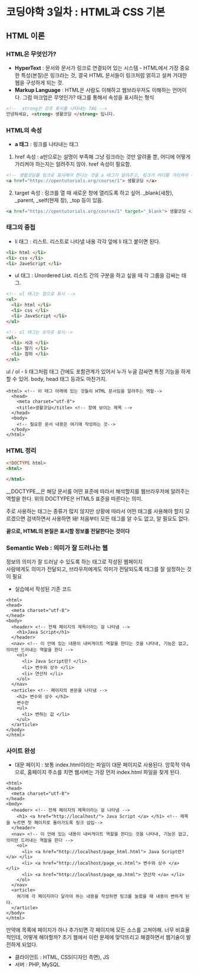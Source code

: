 # 코딩야학 3일차 : HTML과 CSS 기본

## HTML 이론
### HTML은 무엇인가?
- __HyperText__ : 문서와 문서가 링크로 연결되어 있는 시스템 - HTML에서 가장 중요한 특성(본질)은 링크라는 것, 결국 HTML 문서들이 링크처럼 얽히고 설켜 거대한 웹을 구성하게 되는 것.
- __Markup Language__ : HTML은 사람도 이해하고 웹브라우저도 이해하는 언어이다. 그럼 마크업은 무엇인가? 태그를 통해서 속성을 표시하는 형식

~~~html
<!--  strong은 강조 표시를 나타내는 TAG -->
안녕하세요, <strong> 생활코딩 </strong> 입니다.
~~~

### HTML의 속성
- __a 태그__ : 링크를 나타내는 태그
1. href 속성 : a만으로는 설명이 부족해 그냥 링크라는 것만 알려줄 뿐, 어디에 어떻게 가리켜야 하는지는 알려주지 않아. href 속성이 필요함.  
~~~ html
<!-- 생활코딩를 링크로 표시해야 한다는 것을 a 태그가 알려주고, 링크가 어디를 가리켜야 하는지는 href 속성이 알려준다-->
<a href="https://opentutorials.org/course/1"> 생활코딩 </a>
~~~  

2. target 속성 : 링크를 열 때 새로운 창에 열리도록 하고 싶어. _blank(새창), _parent, _self(현재 창), _top 등이 있음. 
~~~ html
<a href="https://opentutorials.org/course/1" target="_blank"> 생활코딩 </a>
~~~

### 태그의 중첩
- li 태그 : 리스트. 리스트로 나타낼 내용 각각 앞에 li 태그 붙이면 된다.
~~~html
<li> html </li>
<li> css </li>
<li> JaveScript </li>
~~~ 

- ul 태그 : Unordered List. 리스트 간의 구분을 하고 싶을 때 각 그룹을 감싸는 태그.
~~~html
<!-- ul 태그는 점으로 표시 -->
<ul>
  <li> html </li>
  <li> css </li>
  <li> JaveScript </li>
</ul>

<!-- ol 태그는 숫자로 표시-->
<ol>
  <li> 사과 </li>
  <li> 딸기 </li>
  <li> 참외 </li>
</ol>
~~~ 

ul / ol - li 태그처럼 태그 간에도 포함관계가 있어서 누가 누굴 감싸면 특정 기능을 하게 할 수 있어. body, head 태그 등과도 마찬가지.

~~~<!DOCTYPE html>
<html> <!-- 이 태그 아래에 있는 것들이 HTML 문서임을 알려주는 역할-->
  <head>
    <meta charset="utf-8">
    <title>생활코딩</title> <!-- 창에 보이는 제목 -->
  </head>
  <body>
    <!-- 필요한 문서 내용은 여기에 작성하는 것--> 
  </body>
</html>
~~~

### HTML 정리
~~~html 
<!DOCTYPE html>
<html>

</html>
~~~

__DOCTYPE__은 해당 문서를 어떤 표준에 따라서 해석할지를 웹브라우저에 알려주는 역할을 한다. 위의 DOCTYPE은 HTML5 표준을 따른다는 의미.

주로 사용하는 태그는 종류가 많지 않지만 상황에 따라서 어떤 태그를 사용해야 할지 모르겠으면 검색하면서 사용하면 돼! 처음부터 모든 태그를 알 수도 없고, 알 필요도 없다.

__끝으로, HTML의 본질은 표시할 정보를 전달한다는 것이다__

### Semantic Web : 의미가 잘 드러나는 웹
정보의 의미가 잘 드러날 수 있도록 하는 태그로 작성된 웹페이지  
사람에게도 의미가 전달되고, 브라우저에게도 의미가 전달되도록 태그를 잘 설정하는 것이 필요

- 실습에서 작성된 기존 코드
~~~<!DOCTYPE html>
<html>
<head>
  <meta charset="utf-8">
</head>
<body>
  <header> <!-- 전체 페이지의 제목이라는 걸 나타냄 -->
    <h1>Java Script</h1>
  </header>
  <nav> <!-- 이 안에 있는 내용이 내비게이트 역할을 한다는 것을 나타내, 기능은 없고, 의미만 드러내는 역할을 한다 -->
    <ol>
      <li> Java Script란? </li>
      <li> 변수와 상수 </li>
      <li> 연산자 </li>
    </ol>
  </nav>
  <article> <!-- 페이지의 본문을 나타냄 -->
    <h2> 변수와 상수 </h2> 
    변수란
    <ul>
      <li> 변하는 값 </li>
    </ul>
  </article>
</body>
</html>
~~~ 

### 사이트 완성
- 대문 페이지 : 보통 index.html이라는 파일이 대문 페이지로 사용된다. 암묵적 약속으로, 홈페이지 주소를 치면 웹서버는 가장 먼저 index.html 파일을 찾게 된다.

~~~<!DOCTYPE html>
<html>
<head>
  <meta charset="utf-8">
</head>
<body>
  <header> <!-- 전체 페이지의 제목이라는 걸 나타냄 -->
    <h1> <a href="http://localhost/"> Java Script </a> </h1> <!-- 제목을 누르면 첫 페이지로 돌아가도록 링크 삽입-->
  </header>
  <nav> <!-- 이 안에 있는 내용이 내비게이트 역할을 한다는 것을 나타내, 기능은 없고, 의미만 드러내는 역할을 한다 -->
    <ol>
      <li> <a href="http://localhost/page_html.html"> Java Script란? </a> </li>
      <li> <a href="http://localhost/page_vc.html"> 변수와 상수 </a> </li>
      <li> <a href="http://localhost/page_op.html"> 연산자 </a> </li>
    </ol>
  </nav>
  <article>
    여기에 각 페이지마다 달라야 하는 내용을 작성하면 링크를 눌렀을 때 내용이 변하게 된다.
  </article>
</body>
</html>
~~~ 

만약에 목록에 페이지가 하나 추가되면 각 페이지에 모든 소스를 고쳐야해. 너무 비효율적인데, 어떻게 해야할까? 초기 웹에서 이런 문제에 맞닥뜨리고 해결하면서 웹기술이 발전하게 되었다.  
- 클라이언트 : HTML, CSS(디자인 측면), JS
- 서버 : PHP, MySQL